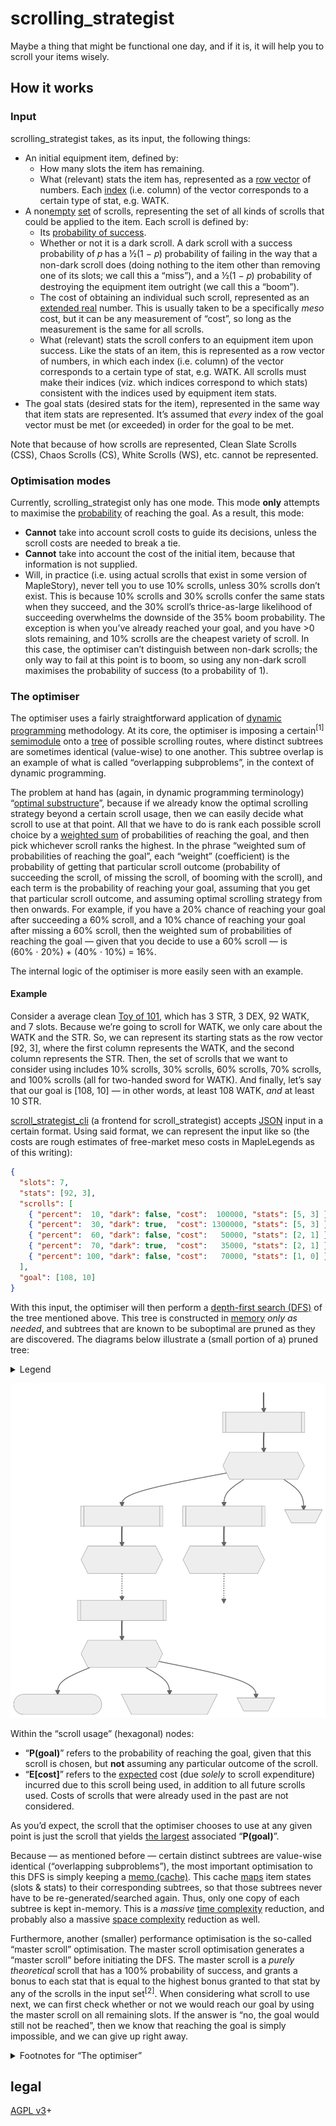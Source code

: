 # scrolling\_strategist

Maybe a thing that might be functional one day, and if it is, it will help you
to scroll your items wisely.

## How it works

### Input

scrolling\_strategist takes, as its input, the following things:

- An initial equipment item, defined by:
    - How many slots the item has remaining.
    - What (relevant) stats the item has, represented as a [row
      vector](https://en.wikipedia.org/wiki/Row_and_column_vectors) of numbers.
      Each [index](https://en.wikipedia.org/wiki/Index_notation) (i\.e. column)
      of the vector corresponds to a certain type of stat, e\.g. WATK.
- A non[empty](https://en.wikipedia.org/wiki/Empty_set) [set][set] of scrolls,
  representing the set of all kinds of scrolls that could be applied to the
  item. Each scroll is defined by:
    - Its [probability of
      success](https://en.wikipedia.org/wiki/Bernoulli_process).
    - Whether or not it is a dark scroll. A dark scroll with a success
      probability of 𝑝 has a ½(1 − 𝑝) probability of failing in the way that
      a non-dark scroll does (doing nothing to the item other than removing one
      of its slots; we call this a “miss”), and a ½(1 − 𝑝) probability of
      destroying the equipment item outright (we call this a “boom”).
    - The cost of obtaining an individual such scroll, represented as an
      [extended real](https://en.wikipedia.org/wiki/Extended_real_number_line)
      number. This is usually taken to be a specifically _meso_ cost, but it
      can be any measurement of “cost”, so long as the measurement is the same
      for all scrolls.
    - What (relevant) stats the scroll confers to an equipment item upon
      success. Like the stats of an item, this is represented as a row vector
      of numbers, in which each index (i\.e. column) of the vector corresponds
      to a certain type of stat, e\.g. WATK. All scrolls must make their
      indices (viz. which indices correspond to which stats) consistent with
      the indices used by equipment item stats.
- The goal stats (desired stats for the item), represented in the same way that
  item stats are represented. It’s assumed that _every_ index of the goal
  vector must be met (or exceeded) in order for the goal to be met.

Note that because of how scrolls are represented, Clean Slate Scrolls (CSS),
Chaos Scrolls (CS), White Scrolls (WS), etc. cannot be represented.

### Optimisation modes

Currently, scrolling\_strategist only has one mode. This mode **only** attempts
to maximise the
[probability](https://en.wikipedia.org/wiki/Marginal_distribution) of reaching
the goal. As a result, this mode:

- **Cannot** take into account scroll costs to guide its decisions, unless the
  scroll costs are needed to break a tie.
- **Cannot** take into account the cost of the initial item, because that
  information is not supplied.
- Will, in practice (i\.e. using actual scrolls that exist in some version of
  MapleStory), never tell you to use 10% scrolls, unless 30% scrolls don’t
  exist. This is because 10% scrolls and 30% scrolls confer the same stats when
  they succeed, and the 30% scroll’s thrice-as-large likelihood of succeeding
  overwhelms the downside of the 35% boom probability. The exception is when
  you’ve already reached your goal, and you have \>0 slots remaining, and 10%
  scrolls are the cheapest variety of scroll. In this case, the optimiser can’t
  distinguish between non-dark scrolls; the only way to fail at this point is
  to boom, so using any non-dark scroll maximises the probability of success
  (to a probability of 1).

### The optimiser

The optimiser uses a fairly straightforward application of [dynamic
programming](https://en.wikipedia.org/wiki/Dynamic_programming) methodology. At
its core, the optimiser is imposing a certain<sup>\[1\]</sup>
[semimodule](https://en.wikipedia.org/wiki/Semimodule) onto a [tree][tree] of
possible scrolling routes, where distinct subtrees are sometimes identical
(value-wise) to one another. This subtree overlap is an example of what is
called “overlapping subproblems”, in the context of dynamic programming.

The problem at hand has (again, in dynamic programming terminology) “[optimal
substructure](https://en.wikipedia.org/wiki/Optimal_substructure)”, because if
we already know the optimal scrolling strategy beyond a certain scroll usage,
then we can easily decide what scroll to use at that point. All that we have to
do is rank each possible scroll choice by a [weighted
sum](https://en.wikipedia.org/wiki/Linear_combination) of probabilities of
reaching the goal, and then pick whichever scroll ranks the highest. In the
phrase “weighted sum of probabilities of reaching the goal”, each “weight”
(coefficient) is the probability of getting that particular scroll outcome
(probability of succeeding the scroll, of missing the scroll, of booming with
the scroll), and each term is the probability of reaching your goal, assuming
that you get that particular scroll outcome, and assuming optimal scrolling
strategy from then onwards. For example, if you have a 20% chance of reaching
your goal after succeeding a 60% scroll, and a 10% chance of reaching your goal
after missing a 60% scroll, then the weighted sum of probabilities of reaching
the goal — given that you decide to use a 60% scroll — is
(60% ⋅ 20%) + (40% ⋅ 10%) = 16%.

The internal logic of the optimiser is more easily seen with an example.

#### Example

Consider a average clean [Toy of
101](https://maplelegends.com/lib/equip?id=1402038), which has 3 STR, 3 DEX, 92
WATK, and 7 slots. Because we’re going to scroll for WATK, we only care about
the WATK and the STR. So, we can represent its starting stats as the row vector
\[92, 3\], where the first column represents the WATK, and the second column
represents the STR. Then, the set of scrolls that we want to consider using
includes 10% scrolls, 30% scrolls, 60% scrolls, 70% scrolls, and 100% scrolls
(all for two-handed sword for WATK). And finally, let’s say that our goal is
\[108, 10\] — in other words, at least 108 WATK, _and_ at least 10 STR.

[scroll\_strategist\_cli](https://codeberg.org/deer/scroll_strategist_cli) (a
frontend for scroll\_strategist) accepts
[JSON](https://en.wikipedia.org/wiki/JSON) input in a certain format. Using
said format, we can represent the input like so (the costs are rough estimates
of free-market meso costs in MapleLegends as of this writing):

```json
{
  "slots": 7,
  "stats": [92, 3],
  "scrolls": [
    { "percent":  10, "dark": false, "cost":  100000, "stats": [5, 3] },
    { "percent":  30, "dark": true,  "cost": 1300000, "stats": [5, 3] },
    { "percent":  60, "dark": false, "cost":   50000, "stats": [2, 1] },
    { "percent":  70, "dark": true,  "cost":   35000, "stats": [2, 1] },
    { "percent": 100, "dark": false, "cost":   70000, "stats": [1, 0] }
  ],
  "goal": [108, 10]
}
```

With this input, the optimiser will then perform a [depth-first search
(DFS)][dfs] of the tree mentioned above. This tree is constructed in
[memory](https://en.wikipedia.org/wiki/Computer_memory) _only as needed_, and
subtrees that are known to be suboptimal are pruned as they are discovered. The
diagrams below illustrate a (small portion of a) pruned tree:

<details>
<summary>Legend</summary>

![Legend for the diagram below](legend.svg "Legend for the diagram below")

</details>

![Example illustration of a small portion of a pruned tree](example_tree.svg "Example illustration of a small portion of a pruned tree")

Within the “scroll usage” (hexagonal) nodes:

- “**P(goal)**” refers to the probability of reaching the goal, given that this
  scroll is chosen, but **not** assuming any particular outcome of the scroll.
- “**E\[cost\]**” refers to the
  [expected](https://en.wikipedia.org/wiki/Expected_value) cost (due _solely_
  to scroll expenditure) incurred due to this scroll being used, in addition to
  all future scrolls used. Costs of scrolls that were already used in the past
  are not considered.

As you’d expect, the scroll that the optimiser chooses to use at any given
point is just the scroll that yields [the
largest](https://en.wikipedia.org/wiki/Maxima_and_minima) associated
“**P(goal)**”.

Because — as mentioned before — certain distinct subtrees are value-wise
identical (“overlapping subproblems”), the most important optimisation to this
DFS is simply keeping a [memo
(cache)](https://en.wikipedia.org/wiki/Memoization). This cache
[maps](https://en.wikipedia.org/wiki/Hash_table) item states (slots & stats) to
their corresponding subtrees, so that those subtrees never have to be
re-generated/searched again. Thus, only one copy of each subtree is kept
in-memory. This is a _massive_ [time
complexity](https://en.wikipedia.org/wiki/Time_complexity) reduction, and
probably also a massive [space
complexity](https://en.wikipedia.org/wiki/Space_complexity) reduction as well.

Furthermore, another (smaller) performance optimisation is the so-called
“master scroll” optimisation. The master scroll optimisation generates a
“master scroll” before initiating the DFS. The master scroll is a _purely
theoretical_ scroll that has a 100% probability of success, and grants a bonus
to each stat that is equal to the highest bonus granted to that stat by any of
the scrolls in the input set<sup>\[2\]</sup>. When considering what scroll to
use next, we can first check whether or not we would reach our goal by using
the master scroll on all remaining slots. If the answer is “no, the goal would
still not be reached”, then we know that reaching the goal is simply
impossible, and we can give up right away.

<details>
<summary>Footnotes for “The optimiser”</summary>

\[1\]: We’ll call the [semiring](https://en.wikipedia.org/wiki/Semiring)
underlying this semimodule “𝑅”. 𝑅 has, as its underlying set, the [unit
interval (ℐ)](https://en.wikipedia.org/wiki/Unit_interval), because its members
are probabilities (of getting a certain outcome after using a given scroll, or
of reaching the goal). Its additive
[operation](https://en.wikipedia.org/wiki/Binary_operation) is the
“[𝗆𝖺𝗑](https://en.wikipedia.org/wiki/Maxima_and_minima)” operation, which
takes in two [real numbers](https://en.wikipedia.org/wiki/Real_number), and
yields the larger (the **max**imum) of the two numbers. Its multiplicative
operation is just ordinary multiplication of real numbers (∗). So then, our
semiring 𝑅 is:

<div style="text-align:center;font-size:larger;">

𝑅 ≝ (ℐ, 𝗆𝖺𝗑, ∗).

</div>

To show that this is in fact a semiring, we can prove that it satisfies the
semiring axioms ([for
any](https://en.wikipedia.org/wiki/Universal_quantification) 𝑎, 𝑏, 𝑐 ∈ ℐ):

- (ℐ, 𝗆𝖺𝗑) is an
  [abelian](https://en.wikipedia.org/wiki/Commutative_property)
  [monoid](https://en.wikipedia.org/wiki/Monoid) with an
  [identity](https://en.wikipedia.org/wiki/Identity_element) called 0:
    - 𝗆𝖺𝗑 is [closed][closure] over ℐ. The larger of two elements of ℐ has
      to be… an element of ℐ.
    - 𝗆𝖺𝗑 is
      [associative](https://en.wikipedia.org/wiki/Associative_property):
      𝗆𝖺𝗑{𝗆𝖺𝗑{𝑎, 𝑏}, 𝑐} = 𝗆𝖺𝗑{𝑎, 𝗆𝖺𝗑{𝑏, 𝑐}} = 𝗆𝖺𝗑{𝑎, 𝑏, 𝑐}.
    - 𝗆𝖺𝗑{𝑎, 0} = 𝑎 for any 𝑎 ∈ ℐ, because 0 is the unique minimum
      element of ℐ — anything is at least as large as 0. So 0 is the identity
      of 𝗆𝖺𝗑.
    - 𝗆𝖺𝗑 is commutative: 𝗆𝖺𝗑{𝑎, 𝑏} = 𝗆𝖺𝗑{𝑏, 𝑎}.
- (ℐ, ∗) is a monoid with an identity called 1:
    - ∗ is [closed][closure] over ℐ. Multiplying two numbers in the unit
      interval can never yield a number greater than 1, as multiplying by a
      number in the unit interval can’t make a number larger — at best, you can
      just not change its value (by multiplying by 1). Similarly, multiplying
      two numbers in the unit interval can never yield a number less than 0, as
      none of the elements of the unit interval are
      [negative](https://en.wikipedia.org/wiki/Negative_number).
    - ∗ is [associative](https://en.wikipedia.org/wiki/Associative_property);
      it inherits this property from ordinary multiplication of real numbers.
    - 1 is the identity element: 1 ∗ 𝑎 = 𝑎 = 𝑎 ∗ 1.
    - ∗ is commutative; it inherits this property from ordinary multiplication
      of real numbers.
- ∗ [left-distributes and
  right-distributes](https://en.wikipedia.org/wiki/Distributive_property) over
  𝗆𝖺𝗑:
    - 𝑎 ∗ 𝗆𝖺𝗑{𝑏, 𝑐} = 𝗆𝖺𝗑{𝑎 ∗ 𝑏, 𝑎 ∗ 𝑐}. Multiplying by a larger
      nonnegative real number always gets you a larger result.
    - 𝗆𝖺𝗑{𝑎, 𝑏} ∗ 𝑐 = 𝗆𝖺𝗑{𝑎 ∗ 𝑐, 𝑏 ∗ 𝑐}. This follows from the
      above, combined with the commutativity of ∗.
- Multiplication by 0
  [annihilates](https://en.wikipedia.org/wiki/Absorbing_element) 𝑅:
  0 ∗ 𝑎 = 0 = 𝑎 ∗ 0.

And 𝑅 really is just a semiring, and not a [ring][ring], because inverse
elements for 𝗆𝖺𝗑 are not possible.

To build a semimodule on top of our semiring 𝑅, we introduce an abelian monoid
𝑀:

<div style="text-align:center;font-size:larger;">

𝑀 ≝ (ℐ<sup>3</sup>, 𝗆𝖺𝗑<sup>3</sup>).

</div>

ℐ<sup>3</sup> is just
ℐ [×](https://en.wikipedia.org/wiki/Cartesian_product) ℐ × ℐ, i\.e. a
[triple](https://en.wikipedia.org/wiki/Tuple) (𝑎, 𝑏, 𝑐) for some
𝑎, 𝑏, 𝑐 ∈ ℐ. Alternatively, we can write each element as a row vector:
\[𝑎, 𝑏, 𝑐\]. And 𝗆𝖺𝗑<sup>3</sup> is just 𝗆𝖺𝗑 applied component-wise:

<div style="text-align:center;font-size:larger;">

𝗆𝖺𝗑<sup>3</sup>{\[𝑎, 𝑏, 𝑐\], \[𝑑, 𝑒, 𝑓\]} ≝
\[𝗆𝖺𝗑{𝑎, 𝑑}, 𝗆𝖺𝗑{𝑏, 𝑒}, 𝗆𝖺𝗑{𝑐, 𝑓}\].

</div>

Then, we introduce the “[scalar
multiplication](https://en.wikipedia.org/wiki/Scalar_multiplication)” operation
(⋅):

<div style="text-align:center;font-size:larger;">

𝑎 ⋅ \[𝑏, 𝑐, 𝑑\] ≝ \[𝑎 ∗ 𝑏, 𝑎 ∗ 𝑐, 𝑎 ∗ 𝑑\].

</div>

This means that (⋅) is defined more or less identically to scalar
multiplication over ℝ<sup>3</sup>.

Then, our semimodule 𝑆<sub>𝑅</sub> is just:

<div style="text-align:center;font-size:larger;">

𝑆<sub>𝑅</sub> ≝ (𝑅, 𝑀, ⋅).

</div>

To prove that this really is a semimodule, we can show that it satisfies the
semimodule axioms (for any 𝑣, 𝑤 ∈ 𝑀):

- 𝑎 ⋅ 𝗆𝖺𝗑<sup>3</sup>{𝑣, 𝑤} = 𝗆𝖺𝗑<sup>3</sup>{𝑎 ⋅ 𝑣, 𝑎 ⋅ 𝑤}. This
  follows from the combination of 𝑅 being a semiring (particularly the
  distributive property), with both 𝗆𝖺𝗑<sup>3</sup> and (⋅) being defined
  component-wise.
- 𝗆𝖺𝗑{𝑎, 𝑏} ⋅ 𝑣 = 𝗆𝖺𝗑<sup>3</sup>{𝑎 ⋅ 𝑣, 𝑏 ⋅ 𝑣}. This also follows
  from the combination of 𝑅 being a semiring (particularly the distributive
  property), with both 𝗆𝖺𝗑<sup>3</sup> and (⋅) being defined component-wise.
- (𝑎 ∗ 𝑏) ⋅ 𝑣 = 𝑎 ⋅ (𝑏 ⋅ 𝑣). This follows from the associativity of ∗,
  and the fact that (⋅) is defined in terms of ∗.
- 1 ⋅ 𝑣 = 𝑣. This follows from 1 being the identity element of ∗.
- 0<sub>𝑅</sub> ⋅ 𝑣 = 𝑎 ⋅ 0<sub>𝑀</sub> = 0<sub>𝑀</sub> = \[0, 0, 0\].
  This follows from 0 being the annihilating element of ∗.

The whole reason why we want the 𝗆𝖺𝗑 (and thus also 𝗆𝖺𝗑<sup>3</sup>)
operation is because this is the operation that we apply to choose between one
or more competing strategies. Whichever one maximises the probability of
reaching the goal is the chosen strategy. And our ∗ (and thus also ⋅) operation
corresponds to the fact that, for any two [independent][independence]
[events][event] 𝑒<sub>1</sub> [⫫][independence] 𝑒<sub>2</sub>,

<div style="text-align:center;font-size:larger;">

[𝖯][p](𝑒<sub>1</sub> [∩][intersection] 𝑒<sub>2</sub>) =
𝖯(𝑒<sub>1</sub>) ∗ 𝖯(𝑒<sub>2</sub>).

</div>

Independence is guaranteed by the fact that every scroll application is a
totally independent event — independent of everything, unless you happen to
know the internal state of the server’s
[PRNG](https://en.wikipedia.org/wiki/Pseudorandom_number_generator)…!

Using a given scroll yields three possible outcomes (technically, not all are
necessarily “possible”; some may have probability 0, [so long as the sum of all
three is 1](https://en.wikipedia.org/wiki/Law_of_total_probability)):

- Success.
- Miss.
- Boom.

Each one of these outcomes yields some equip as a result (or no equip at all,
in the case of a boom), and we can look ahead to see what the probability is of
reaching our goal, given some yielded equip (and given the optimal scrolling
strategy). So, each one of these outcomes has two probabilities attached to it:
the probability that the outcome happens at all (e\.g. 40% for a “miss” of a
60% scroll), and the probability of reaching the goal, given that the outcome
does happen. We can aggregate the outcome probabilities into an element
𝑜 ∈ ℐ<sup>3</sup> (e\.g. 𝑜 = \[0\.3, 0\.35, 0\.35\] for a 30% scroll), and
the corresponding goal-reaching probabilities into another element
𝑔 ∈ ℐ<sup>3</sup>. Then, the overall probability of reaching the goal by using
this scroll is just the [dot
product](https://en.wikipedia.org/wiki/Dot_product) ⟨𝑜, 𝑔⟩ of these two
vectors:

<div style="text-align:center;font-size:larger;">

<!-- markdownlint-disable line-length -->

⟨𝑜, 𝑔⟩ ≝ (𝑜<sub>1</sub> ∗ 𝑔<sub>1</sub>) + (𝑜<sub>2</sub> ∗ 𝑔<sub>2</sub>) + (𝑜<sub>3</sub> ∗ 𝑔<sub>3</sub>).

<!-- markdownlint-enable line-length -->

</div>

This yields an element of 𝑅 (i\.e. an element of ℐ), which we can then do more
semiring-y things with. Do note that when defining ⟨□, △⟩, we’re using ordinary
addition of real numbers, _not_ 𝗆𝖺𝗑. This is because we don’t have a choice
in which scroll outcome we get; we can only decide which scroll to use, and
RNGsus does the rest. So, the best that we can do is calculate an
[expectation](https://en.wikipedia.org/wiki/Expected_value).

\[2\]: Think 𝗆𝖺𝗑<sup>3</sup>, but more like 𝗆𝖺𝗑<sup>𝑛</sup>, where 𝑛 is
the number of columns/indices in the stat vectors. The stat vector of the
master scroll is 𝗆𝖺𝗑<sup>𝑛</sup> of the stat vectors of all of the scrolls
in the input set.

</details>

[set]: https://en.wikipedia.org/wiki/Set_(mathematics)
[tree]: https://en.wikipedia.org/wiki/Tree_(graph_theory)
[dfs]: https://en.wikipedia.org/wiki/Depth-first_search
[closure]: https://en.wikipedia.org/wiki/Closure_(mathematics)
[ring]: https://en.wikipedia.org/wiki/Ring_(mathematics)
[intersection]: https://en.wikipedia.org/wiki/Intersection_(set_theory)
[independence]: https://en.wikipedia.org/wiki/Independence_(probability_theory)
[event]: https://en.wikipedia.org/wiki/Event_(probability_theory)
[p]: https://en.wikipedia.org/wiki/Probability

## legal

[AGPL v3](https://www.gnu.org/licenses/agpl-3.0)+
